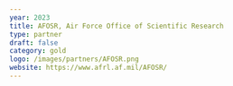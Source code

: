 ```yaml
---
year: 2023
title: AFOSR, Air Force Office of Scientific Research
type: partner
draft: false
category: gold
logo: /images/partners/AFOSR.png
website: https://www.afrl.af.mil/AFOSR/
---
```

